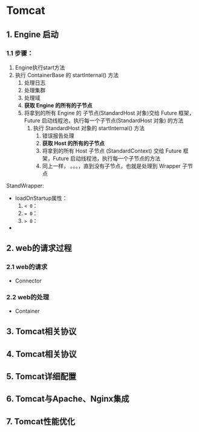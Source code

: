 # Tomcat

## 1. Engine 启动

### 1.1 步骤：

1. Engine执行start方法
2. 执行 ContainerBase 的 startInternal() 方法
   1. 处理日志
   2. 处理集群
   3. 处理域
   4. **获取 Engine 的所有的子节点**
   5. 将拿到的所有 Engine 的 子节点(StandardHost 对象)交给 Future 框架，Future 启动线程池，执行每一个子节点(StandardHost 对象) 的方法
      1. 执行 StandardHost 对象的 startInternal() 方法
         1. 错误报告处理
         2. **获取 Host 的所有的子节点**
         3. 将拿到的所有 Host 子节点 (StandardContext) 交给 Future 框架，Future 启动线程池，执行每一个子节点的方法
         4. 同上一样， 。。。，直到没有子节点，也就是处理到 Wrapper 子节点





StandWrapper:

- loadOnStartup属性：
  1. `< 0`：
  2. `= 0`：
  3. `> 0`：
- 





## 2. web的请求过程

### 2.1 web的请求

- Connector



### 2.2 web的处理

- Container





## 3. Tomcat相关协议







## 4. Tomcat相关协议



## 5. Tomcat详细配置



## 6. Tomcat与Apache、Nginx集成



## 7. Tomcat性能优化

